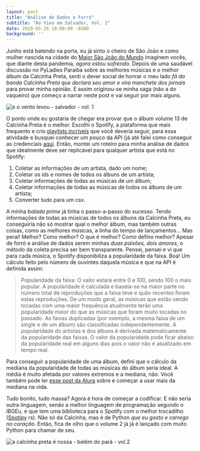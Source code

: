 ```yaml
---
layout: post
title: "Análise de Dados e Forró"
subtitle: "Ao Vivo em Salvador, Vol. 1"
date: 2020-05-26 18:00:00 -0300
background: ''
---
```

Junho está batendo na porta, eu já sinto o cheiro de São João e como mulher nascida na cidade do [Maior São João do Mundo](https://www.youtube.com/watch?v=E9-BpjIvA6s) imaginem vocês, que diante desta pandemia, *agora estou sofrendo*. Depois de uma saudável discussão no PyLadies Paraíba sobre as melhores músicas e o melhor álbum da Calcinha Preta, senti o dever social de honrar o meu lado *fã da banda Calcinha Preta que declara seu amor e vira manchete dos jornais* para provar minha opinião. E assim originou-se minha saga (não a do vaqueiro) que começo a narrar neste post e vai seguir por mais alguns.

![e o vento levou - salvador - vol. 1](https://thumbs.gfycat.com/MajesticTastyElephant.webp)

O ponto onde eu gostaria de chegar era provar que o álbum volume 13 de Calcinha Preta é o melhor. Escolhi o Spotify, a plataforma que mais frequento e crio [playlists incríveis](https://dandaramcsousa.github.io/2020/04/20/guia-playlists.html) que você deveria seguir, para essa atividade e busquei conhecer um pouco da API (já até falei como conseguir as credenciais [aqui](https://dandaramcsousa.github.io/2020/05/20/tutorial-api-spotify.html). Então, montei um roteiro para minha análise de dados que idealmente deve ser replicável para qualquer artista que está no Spotify:
1. Coletar as informações de um artista, dado um nome;
2. Coletar os ids e nomes de todos os álbuns de um artista;
3. Coletar informações de todas as músicas de um álbum;
4. Coletar informações de todas as músicas de todos os álbuns de um artista;
5. Converter tudo para um csv.

A minha *balada prime* já tinha o passo-a-passo do sucesso. Tendo informações de todas as músicas de todos os álbuns da Calcinha Preta, eu conseguiria não só mostrar qual o melhor álbum, mas também outras coisas, como as melhores músicas, a linha do tempo de lançamentos... Mas peraí! Melhor? Como melhor? O que é melhor? Como defino melhor? Apesar de forró e análise de dados serem minhas *duas paixões, dois amores*, o método da coleta precisa ser bem transparente. Pensei, pensei e vi que para cada música, o Spotify disponibiliza a popularidade da faixa. Boa! Um cálculo feito pelo número de ouvintes daquela música e que na API é definida assim:

> Popularidade da faixa: O valor estará entre 0 e 100, sendo 100 o mais popular. A popularidade é calculada e baseia-se na maior parte no número total de reproduções que a faixa teve e quão recentes foram estas reproduções. De um modo geral, as músicas que estão sendo tocadas com uma maior frequência atualmente terão uma popularidade maior do que as músicas que foram muito tocadas no passado. As faixas duplicadas (por exemplo, a mesma faixa de um single e de um álbum) são classificadas independentemente. A popularidade do artistas e dos álbuns é derivada matematicamente da popularidade das faixas. O valor da popularidade pode ficar abaixo da popularidade real em alguns dias pois o valor não é atualizado em tempo real.

Para conseguir a popularidade de uma álbum, defini que o cálculo da mediana da popularidade de todas as músicas do álbum seria ideal. A média é muito afetada por valores extremos e a mediana, não. Você também pode ler [esse post da Alura](https://www.alura.com.br/artigos/media-ou-mediana-entendendo-cada-uma) sobre e começar a usar mais da mediana na vida.

Tudo bonito, tudo massa? Agora é hora de começar a codificar. E não seria outra linguagem, senão a melhor linguagem de programação segundo o IBGEu, e que tem uma biblioteca para o Spotify com o melhor trocadilho ([Spotipy](https://spotipy.readthedocs.io/en/2.12.0/) rs). Não só da Calcinha, mas é de Python *que eu gosto e carrego no coração*. Então, fica de olho que o volume 2 já já é lançado com muito Python para chamar de seu.

![a calcinha preta é nossa - belém do pará - vol.2](https://media.giphy.com/media/kI3NVhbtJKdJaPCLS7/giphy.gif)

